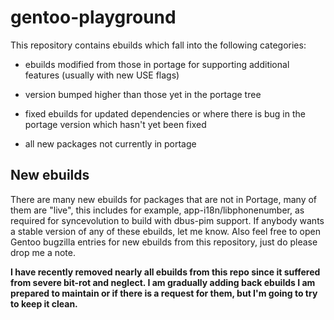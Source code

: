 gentoo-playground
=================
This repository contains ebuilds which fall into the following categories:

* ebuilds modified from those in portage for supporting
  additional features (usually with new USE flags)

* version bumped higher than those yet in the portage tree

* fixed ebuilds for updated dependencies or where there is
  bug in the portage version which hasn't yet been fixed

* all new packages not currently in portage


<h2>New ebuilds</h2>

There are many new ebuilds for packages that are not in
Portage, many of them are "live", this includes for example,
app-i18n/libphonenumber, as required for syncevolution to
build with dbus-pim support.  If anybody wants a stable version
of any of these ebuilds, let me know.  Also feel free to open
Gentoo bugzilla entries for new ebuilds from this repository,
just do please drop me a note.

<b>I have recently removed nearly all ebuilds from this repo
since it suffered from severe bit-rot and neglect.  I am 
gradually adding back ebuilds I am prepared to maintain or
if there is a request for them, but I'm going to try to keep
it clean.</b>
